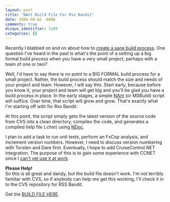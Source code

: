 ```yaml
---
layout: post
title: "NAnt Build File For Rss Bandit"
date: 2004-09-02 -0800
comments: true
disqus_identifier: 1109
categories: []
---
```

Recently I blabbed on and on about how to [create a sane build
process](http://haacked.com/archive/2004/08/26/978.aspx). One question
I've heard in the past is what's the point of a setting up a big formal
build process when you have a very small project, perhaps with a team of
one or two?

Well, I'd have to say there is no point to a BIG FORMAL build process
for a small project. Rather, the build process should match the size and
needs of your project and team. However, I will say this. Start early,
because before you know it, your project and team will get big and
you'll be glad you have a build process in place. In the early stages, a
simple [NAnt](http://nant.sourceforge.net/) (or MSBuild) script will
suffice. Over time, that script will grow and grow. That's exactly what
I'm starting off with for Rss Bandit.

At this point, the script simply gets the latest version of the source
code from CVS into a clean directory, compiles the code, and generates a
compiled help file (.chm) using [NDoc](http://ndoc.sourceforge.net/).

I plan to add a task to run unit tests, perform an FxCop analysis, and
increment version numbers. However, I need to discuss version numbering
with Torsten and Dare first. Eventually, I hope to add CruiseControl.NET
integration. The purpose of this is to gain some experience with CCNET
since I [can't yet use it at
work](http://haacked.com/archive/2004/08/27/984.aspx).

**Please Help!**\
So this is all great and dandy, but the build file doesn't work. I'm not
terribly familiar with CVS, so if anybody can help me get this working,
I'll check it in to the CVS repository for RSS Bandit.

Get the [BUILD FILE HERE](http://haacked.com/code/default.build.zip).

